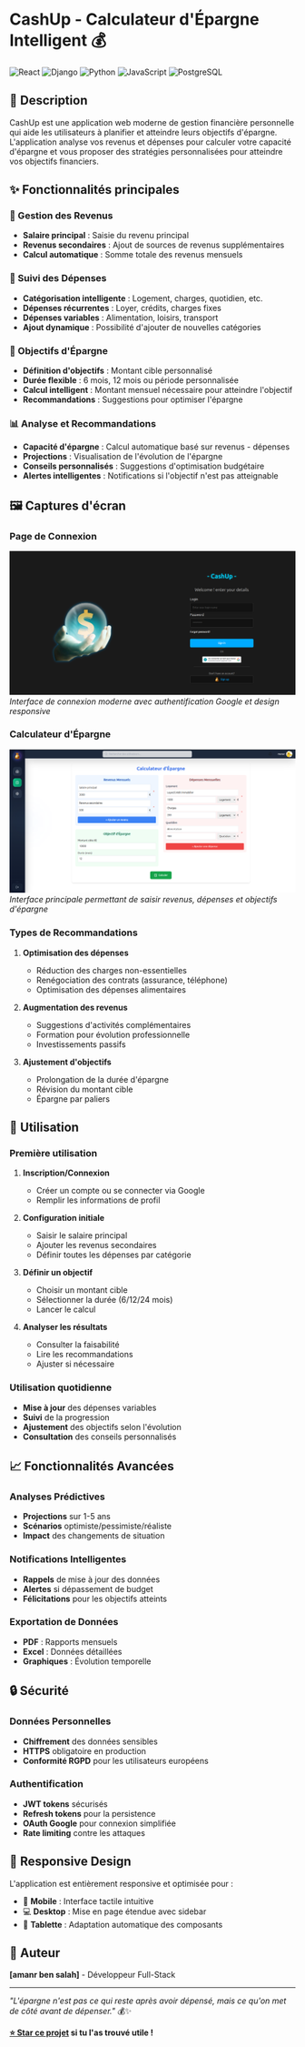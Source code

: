 # CashUp - Calculateur d'Épargne Intelligent 💰

![React](https://img.shields.io/badge/React-20232A?style=flat-square&logo=react&logoColor=61DAFB)
![Django](https://img.shields.io/badge/Django-092E20?style=flat-square&logo=django&logoColor=white)
![Python](https://img.shields.io/badge/Python-3776AB?style=flat-square&logo=python&logoColor=white)
![JavaScript](https://img.shields.io/badge/JavaScript-F7DF1E?style=flat-square&logo=javascript&logoColor=black)
![PostgreSQL](https://img.shields.io/badge/PostgreSQL-316192?style=flat-square&logo=postgresql&logoColor=white)

## 📖 Description

CashUp est une application web moderne de gestion financière personnelle qui aide les utilisateurs à planifier et atteindre leurs objectifs d'épargne. L'application analyse vos revenus et dépenses pour calculer votre capacité d'épargne et vous proposer des stratégies personnalisées pour atteindre vos objectifs financiers.

## ✨ Fonctionnalités principales

### 💼 Gestion des Revenus
- **Salaire principal** : Saisie du revenu principal
- **Revenus secondaires** : Ajout de sources de revenus supplémentaires
- **Calcul automatique** : Somme totale des revenus mensuels

### 💸 Suivi des Dépenses
- **Catégorisation intelligente** : Logement, charges, quotidien, etc.
- **Dépenses récurrentes** : Loyer, crédits, charges fixes
- **Dépenses variables** : Alimentation, loisirs, transport
- **Ajout dynamique** : Possibilité d'ajouter de nouvelles catégories

### 🎯 Objectifs d'Épargne
- **Définition d'objectifs** : Montant cible personnalisé
- **Durée flexible** : 6 mois, 12 mois ou période personnalisée
- **Calcul intelligent** : Montant mensuel nécessaire pour atteindre l'objectif
- **Recommandations** : Suggestions pour optimiser l'épargne

### 📊 Analyse et Recommandations
- **Capacité d'épargne** : Calcul automatique basé sur revenus - dépenses
- **Projections** : Visualisation de l'évolution de l'épargne
- **Conseils personnalisés** : Suggestions d'optimisation budgétaire
- **Alertes intelligentes** : Notifications si l'objectif n'est pas atteignable

## 🖼️ Captures d'écran

### Page de Connexion
![Page de Connexion](./image/login.png)
*Interface de connexion moderne avec authentification Google et design responsive*

### Calculateur d'Épargne
![Calculateur d'Épargne](./image/calculater.png)
*Interface principale permettant de saisir revenus, dépenses et objectifs d'épargne*


### Types de Recommandations

1. **Optimisation des dépenses**
   - Réduction des charges non-essentielles
   - Renégociation des contrats (assurance, téléphone)
   - Optimisation des dépenses alimentaires

2. **Augmentation des revenus**
   - Suggestions d'activités complémentaires
   - Formation pour évolution professionnelle
   - Investissements passifs

3. **Ajustement d'objectifs**
   - Prolongation de la durée d'épargne
   - Révision du montant cible
   - Épargne par paliers

## 🎯 Utilisation

### Première utilisation

1. **Inscription/Connexion**
   - Créer un compte ou se connecter via Google
   - Remplir les informations de profil

2. **Configuration initiale**
   - Saisir le salaire principal
   - Ajouter les revenus secondaires
   - Définir toutes les dépenses par catégorie

3. **Définir un objectif**
   - Choisir un montant cible
   - Sélectionner la durée (6/12/24 mois)
   - Lancer le calcul

4. **Analyser les résultats**
   - Consulter la faisabilité
   - Lire les recommandations
   - Ajuster si nécessaire

### Utilisation quotidienne

- **Mise à jour** des dépenses variables
- **Suivi** de la progression
- **Ajustement** des objectifs selon l'évolution
- **Consultation** des conseils personnalisés

## 📈 Fonctionnalités Avancées

### Analyses Prédictives
- **Projections** sur 1-5 ans
- **Scénarios** optimiste/pessimiste/réaliste
- **Impact** des changements de situation

### Notifications Intelligentes
- **Rappels** de mise à jour des données
- **Alertes** si dépassement de budget
- **Félicitations** pour les objectifs atteints

### Exportation de Données
- **PDF** : Rapports mensuels
- **Excel** : Données détaillées
- **Graphiques** : Évolution temporelle

## 🔒 Sécurité

### Données Personnelles
- **Chiffrement** des données sensibles
- **HTTPS** obligatoire en production
- **Conformité RGPD** pour les utilisateurs européens

### Authentification
- **JWT tokens** sécurisés
- **Refresh tokens** pour la persistence
- **OAuth Google** pour connexion simplifiée
- **Rate limiting** contre les attaques

## 📱 Responsive Design

L'application est entièrement responsive et optimisée pour :

- 📱 **Mobile** : Interface tactile intuitive
- 💻 **Desktop** : Mise en page étendue avec sidebar
- 📲 **Tablette** : Adaptation automatique des composants

## 👤 Auteur

**[amanr ben salah]** - Développeur Full-Stack


---

*"L'épargne n'est pas ce qui reste après avoir dépensé, mais ce qu'on met de côté avant de dépenser."* 💰✨

**[⭐ Star ce projet](https://github.com/mben-sal/CashUp) si tu l'as trouvé utile !**
